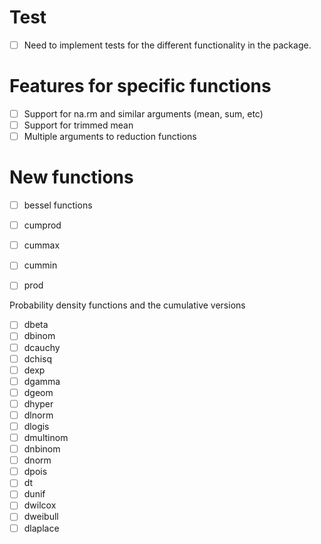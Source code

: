 
# Test
 - [ ] Need to implement tests for the different functionality in the package.

# Features for specific functions
 - [ ] Support for na.rm and similar arguments (mean, sum, etc)
 - [ ] Support for trimmed mean
 - [ ] Multiple arguments to reduction functions

# New functions
 
- [ ] bessel functions 
 
- [ ]  cumprod 
- [ ]  cummax 
- [ ]  cummin 
- [ ]  prod 

Probability density functions and the cumulative versions
- [ ]  dbeta 
- [ ]  dbinom 
- [ ]  dcauchy 
- [ ]  dchisq 
- [ ]  dexp 
- [ ]  dgamma 
- [ ]  dgeom 
- [ ]  dhyper 
- [ ]  dlnorm 
- [ ]  dlogis 
- [ ]  dmultinom
- [ ]  dnbinom 
- [ ]  dnorm 
- [ ]  dpois 
- [ ]  dt 
- [ ]  dunif 
- [ ]  dwilcox 
- [ ]  dweibull 
- [ ]  dlaplace

